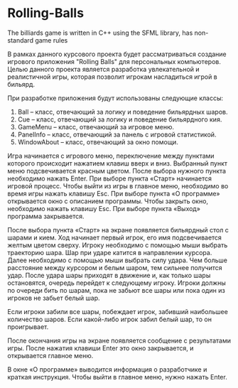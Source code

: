 # Rolling-Balls
The billiards game is written in C++ using the SFML library, has non-standard game rules

В рамках данного курсового проекта будет рассматриваться создание игрового приложения "Rolling Balls" для персональных компьютеров. Целью данного проекта является разработка увлекательной и реалистичной игры, которая позволит игрокам насладиться игрой в бильярд. 

При разработке приложения будут использованы следующие классы:
1. Ball – класс, отвечающий за логику и поведение бильярдных шаров.
2. Cue – класс, отвечающий за логику и поведение бильярдного кия.
3. GameMenu – класс, отвечающий за игровое меню.
4. PanelInfo – класс, отвечающий за панель с игровой статистикой.
5. WindowAbout – класс, отвечающий за окно помощи.

Игра начинается с игрового меню, переключение между пунктами которого происходит нажатием клавиш вверх и вниз. Выбранный пункт меню подсвечивается красным цветом. После выбора нужного пункта необходимо нажать Enter. При выборе пункта «Старт» начинается игровой процесс. Чтобы выйти из игры в главное меню, необходимо во время игры нажать клавишу Esc. При выборе пункта «О программе» открывается окно с описанием программы. Чтобы закрыть окно, необходимо нажать клавишу Esc. При выборе пункта «Выход» программа закрывается.

После выбора пункта «Старт» на экране появляется бильярдный стол с шарами и кием. Ход начинает первый игрок, его имя подсвечивается желтым цветом сверху. Игроку необходимо с помощью мыши выбрать траекторию шара. Шар при ударе катится в направлении курсора. Далее необходимо с помощью мыши выбрать силу удара. Чем больше расстояние между курсором и белым шаром, тем сильнее получится удар. После удара шары приходят в движение и, как только шары остановятся, очередь перейдет к следующему игроку. Игроки должны по очереди бить по шарам, пока не забьют все шары или пока один из игроков не забьет белый шар.

Если игроки забили все шары, побеждает игрок, забивший наибольшее количество шаров. Если какой-либо игрок забил белый шар, то он проигрывает.

После окончания игры на экране появляется сообщение с результатами игры. После нажатия клавиши Enter это окно закрывается, и открывается главное меню.

В окне «О программе» выводится информация о разработчике и краткая инструкция. Чтобы выйти в главное меню, нужно нажать Enter.
